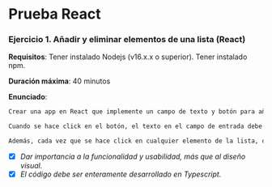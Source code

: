 # Prueba React

### Ejercicio 1. Añadir y eliminar elementos de una lista (React)

**Requisitos**: Tener instalado Nodejs (v16.x.x o superior). Tener instalado npm.

**Duración máxima**: 40 minutos

**Enunciado**:

```bash
Crear una app en React que implemente un campo de texto y botón para añadir un elemento.

Cuando se hace click en el botón, el texto en el campo de entrada debe agregarse a continuación en una lista de elementos.

Además, cada vez que se hace click en cualquier elemento de la lista, debe eliminarse de la lista.
```

- [x] _Dar importancia a la funcionalidad y usabilidad, más que al diseño visual._
- [x] _El código debe ser enteramente desarrollado en Typescript._
